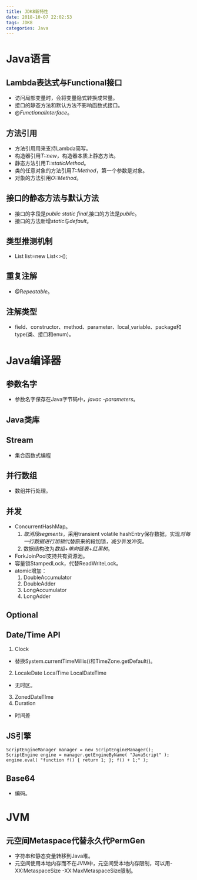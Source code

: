 ```yaml
---
title: JDK8新特性
date: 2018-10-07 22:02:53
tags: JDK8
categories: Java
---
```

# Java语言

## Lambda表达式与Functional接口
* 访问局部变量时，会将变量隐式转换成常量。
* 接口的静态方法和默认方法不影响函数式接口。
* @*FunctionalInterface*。

## 方法引用
* 方法引用用来支持Lambda简写。
* 构造器引用*T::new*，构造器本质上静态方法。
* 静态方法引用*T::staticMethod*。
* 类的任意对象的方法引用*T::Method*，第一个参数是对象。
* 对象的方法引用*O::Method*。

## 接口的静态方法与默认方法
* 接口的字段是*public static final*,接口的方法是*public*。
* 接口的方法新增*static*与*default*。

## 类型推测机制
* List<T> list=new List<>();

## 重复注解
* @R*epeatable*。

## 注解类型
* field、constructor、method、parameter、local_variable、package和type(类、接口和enum)。

# Java编译器

## 参数名字
* 参数名字保存在Java字节码中，*javac -parameters*。

## Java类库

## Stream
* 集合函数式编程

## 并行数组
* 数组并行处理。

## 并发
* ConcurrentHashMap。
    1. *取消段segments*，采用transient volatile hashEntry保存数据，实现*对每一行数据进行加锁*代替原来的段加锁，减少并发冲突。
    2. 数据结构改为*数组+单向链表+红黑树*。
* ForkJoinPool支持共有资源池。
* 容量锁StampedLock，代替ReadWriteLock。
* atomic增加：
    1. DoubleAccumulator
    2. DoubleAdder
    3. LongAccumulator
    4. LongAdder

## Optional

## Date/Time API
1. Clock
* 替换System.currentTimeMillis()和TimeZone.getDefault()。
2. LocaleDate LocalTime LocalDateTime
* 无时区。
3. ZonedDateTIme
4. Duration
* 时间差

## JS引擎
```
ScriptEngineManager manager = new ScriptEngineManager();
ScriptEngine engine = manager.getEngineByName( "JavaScript" );
engine.eval( "function f() { return 1; }; f() + 1;" );
```

## Base64
* 编码。

# JVM

## 元空间Metaspace代替永久代PermGen
* 字符串和静态变量转移到Java堆。
* 元空间使用本地内存而不在JVM中，元空间受本地内存限制，可以用-XX:MetaspaceSize -XX:MaxMetaspaceSize限制。

